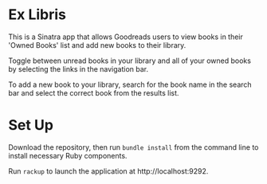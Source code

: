 # Ex Libris
This is a Sinatra app that allows Goodreads users to view books in their 'Owned Books' list and add new books to their library.

Toggle between unread books in your library and all of your owned books by selecting the links in the navigation bar. 

To add a new book to your library, search for the book name in the search bar and select the correct book from the results list.

# Set Up
Download the repository, then run `bundle install` from the command line to install necessary Ruby components.

Run `rackup` to launch the application at http://localhost:9292.

